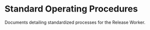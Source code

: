 # Standard Operating Procedures

Documents detailing standardized processes for the Release Worker.
